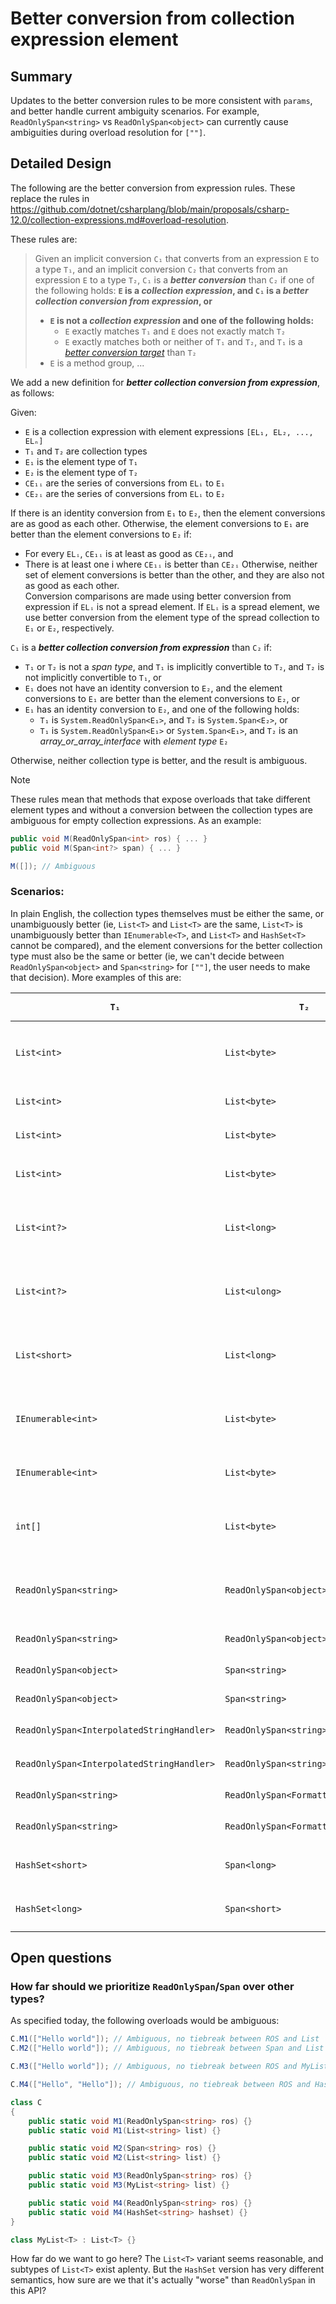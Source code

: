 # Better conversion from collection expression element

## Summary

Updates to the better conversion rules to be more consistent with `params`, and better handle current ambiguity scenarios. For example, `ReadOnlySpan<string>` vs `ReadOnlySpan<object>` can currently
cause ambiguities during overload resolution for `[""]`.

## Detailed Design

The following are the better conversion from expression rules. These replace the rules in https://github.com/dotnet/csharplang/blob/main/proposals/csharp-12.0/collection-expressions.md#overload-resolution.

These rules are:

> Given an implicit conversion `C₁` that converts from an expression `E` to a type `T₁`, and an implicit conversion `C₂` that converts from an expression `E` to a type `T₂`, `C₁` is a ***better conversion*** than `C₂` if one of the following holds:
> **`E` is a *collection expression*, and `C₁` is a ***better collection conversion from expression***, or**
> * **`E` is not a *collection expression* and one of the following holds:**
>   * `E` exactly matches `T₁` and `E` does not exactly match `T₂`
>   * `E` exactly matches both or neither of `T₁` and `T₂`, and `T₁` is a [*better conversion target*](https://github.com/dotnet/csharpstandard/blob/standard-v6/standard/expressions.md#11646-better-conversion-target) than `T₂`
> * `E` is a method group, ...

We add a new definition for ***better collection conversion from expression***, as follows:

Given:
- `E` is a collection expression with element expressions `[EL₁, EL₂, ..., ELₙ]`
- `T₁` and `T₂` are collection types
- `E₁` is the element type of `T₁`
- `E₂` is the element type of `T₂`
- `CE₁ᵢ` are the series of conversions from `ELᵢ` to `E₁`
- `CE₂ᵢ` are the series of conversions from `ELᵢ` to `E₂`

If there is an identity conversion from `E₁` to `E₂`, then the element conversions are as good as each other. Otherwise, the element conversions to `E₁` are better than the element conversions to `E₂` if:
- For every `ELᵢ`, `CE₁ᵢ` is at least as good as `CE₂ᵢ`, and
- There is at least one i where `CE₁ᵢ` is better than `CE₂ᵢ`
Otherwise, neither set of element conversions is better than the other, and they are also not as good as each other.  
Conversion comparisons are made using better conversion from expression if `ELᵢ` is not a spread element. If `ELᵢ` is a spread element, we use better conversion from the element type of the spread collection to `E₁` or `E₂`, respectively.

`C₁` is a ***better collection conversion from expression*** than `C₂` if:
- `T₁` or `T₂` is not a *span type*, and `T₁` is implicitly convertible to `T₂`, and `T₂` is not implicitly convertible to `T₁`, or
- `E₁` does not have an identity conversion to `E₂`, and the element conversions to `E₁` are better than the element conversions to `E₂`, or
- `E₁` has an identity conversion to `E₂`, and one of the following holds:
   - `T₁` is `System.ReadOnlySpan<E₁>`, and `T₂` is `System.Span<E₂>`, or
   - `T₁` is `System.ReadOnlySpan<E₁>` or `System.Span<E₁>`, and `T₂` is an *array_or_array_interface* with *element type* `E₂`

Otherwise, neither collection type is better, and the result is ambiguous.

> [!NOTE]
> These rules mean that methods that expose overloads that take different element types and without a conversion between the collection types are ambiguous for empty collection expressions. As an example:
> ```cs
> public void M(ReadOnlySpan<int> ros) { ... }
> public void M(Span<int?> span) { ... }
>
> M([]); // Ambiguous
> ```

### Scenarios:

In plain English, the collection types themselves must be either the same, or unambiguously better (ie, `List<T>` and `List<T>` are the same, `List<T>` is unambiguously better than `IEnumerable<T>`, and `List<T>` and `HashSet<T>` cannot be compared), and
the element conversions for the better collection type must also be the same or better (ie, we can't decide between `ReadOnlySpan<object>` and `Span<string>` for `[""]`, the user needs to make that decision). More examples of this are:

| `T₁` | `T₂` | `E` | `C₁` Conversions | `C₂` Conversions | `CE₁ᵢ` vs `CE₂ᵢ` | Outcome |
|--------|--------|------------|----------------|----------------|---------------------|---------|
| `List<int>` | `List<byte>` | `[1, 2, 3]` | `[Identity, Identity, Identity]` | `[Implicit Constant, Implicit Constant, Implicit Constant]` | `CE₁ᵢ` is better | `List<int>` is picked |
| `List<int>` | `List<byte>` | `[(int)1, (byte)2]` | `[Identity, Implicit Numeric]` | Not applicable | `T₂` is not applicable | `List<int>` is picked |
| `List<int>` | `List<byte>` | `[1, (byte)2]` | `[Identity, Implicit Numeric]` | `[Implicit Constant, Identity]` | Neither is better | Ambiguous |
| `List<int>` | `List<byte>` | `[(byte)1, (byte)2]` | `[Implicit Numeric, Implicit Numeric]` | `[Identity, Identity]` | `CE₂ᵢ` is better | `List<byte>` is picked |
| `List<int?>` | `List<long>` | `[1, 2, 3]` | `[Implicit Nullable, Implicit Nullable, Implicit Nullable]` | `[Implicit Numeric, Implicit Numeric, Implicit Numeric]` | Neither is better | Ambiguous |
| `List<int?>` | `List<ulong>` | `[1, 2, 3]` | `[Implicit Nullable, Implicit Nullable, Implicit Nullable]` | `[Implicit Numeric, Implicit Numeric, Implicit Numeric]` | `CE₁ᵢ` is better | `List<int?>` is picked |
| `List<short>` | `List<long>` | `[1, 2, 3]` | `[Implicit Numeric, Implicit Numeric, Implicit Numeric]` | `[Implicit Numeric, Implicit Numeric, Implicit Numeric]` | `CE₁ᵢ` is better | `List<short>` is picked |
| `IEnumerable<int>` | `List<byte>` | `[1, 2, 3]` | `[Identity, Identity, Identity]` | `[Implicit Constant, Implicit Constant, Implicit Constant]` | `CE₁ᵢ` is better | `IEnumerable<int>` is picked |
| `IEnumerable<int>` | `List<byte>` | `[(byte)1, (byte)2]` | `[Implicit Numeric, Implicit Numeric]` | `[Identity, Identity]` | `CE₂ᵢ` is better | `List<byte>` is picked |
| `int[]` | `List<byte>` | `[1, 2, 3]` | `[Identity, Identity, Identity]` | `[Implicit Constant, Implicit Constant, Implicit Constant]` | `CE₁ᵢ` is better | `int[]` is picked |
| `ReadOnlySpan<string>` | `ReadOnlySpan<object>` | `["", "", ""]` | `[Identity, Identity, Identity]` | `[Implicit Reference, Implicit Reference, Implicit Reference]` | `CE₁ᵢ` is better | `ReadOnlySpan<string>` is picked |
| `ReadOnlySpan<string>` | `ReadOnlySpan<object>` | `["", new object()]` | Not applicable | `[Implicit Reference, Identity]` | `T₁` is not applicable | `ReadOnlySpan<object>` is picked |
| `ReadOnlySpan<object>` | `Span<string>` | `["", ""]` | `[Implicit Reference]` | `[Identity]` | `CE₂ᵢ` is better | `Span<string>` is picked |
| `ReadOnlySpan<object>` | `Span<string>` | `[new object()]` | `[Identity]` | Not applicable | `T₁` is not applicable | `ReadOnlySpan<object>` is picked |
| `ReadOnlySpan<InterpolatedStringHandler>` | `ReadOnlySpan<string>` | `[$"{1}"]` | `[Interpolated String Handler]` | `[Identity]` | `CE₁ᵢ` is better | `ReadOnlySpan<InterpolatedStringHandler>` is picked |
| `ReadOnlySpan<InterpolatedStringHandler>` | `ReadOnlySpan<string>` | `[$"{"blah"}"]` | `[Interpolated String Handler]` | `[Identity]` - But constant | `CE₂ᵢ` is better | `ReadOnlySpan<string>` is picked |
| `ReadOnlySpan<string>` | `ReadOnlySpan<FormattableString>` | `[$"{1}"]` | `[Identity]` | `[Interpolated String]` | `CE₂ᵢ` is better | `ReadOnlySpan<string>` is picked |
| `ReadOnlySpan<string>` | `ReadOnlySpan<FormattableString>` | `[$"{1}", (FormattableString)null]` | Not applicable | `[Interpolated String, Identity]` | `T₁` isn't applicable | `ReadOnlySpan<FormattableString>` is picked |
| `HashSet<short>` | `Span<long>` | `[1, 2]` | `[Implicit Constant, Implicit Constant]` | `[Implicit Numeric, Implicit Numeric]` | `CE₁ᵢ` is better | `HashSet<short>` is picked |
| `HashSet<long>` | `Span<short>` | `[1, 2]` | `[Implicit Numeric, Implicit Numeric]` | `[Implicit Constant, Implicit Constant]` | `CE₂ᵢ` is better | `Span<short>` is picked |

## Open questions

### How far should we prioritize `ReadOnlySpan`/`Span` over other types?

As specified today, the following overloads would be ambiguous:

```cs
C.M1(["Hello world"]); // Ambiguous, no tiebreak between ROS and List
C.M2(["Hello world"]); // Ambiguous, no tiebreak between Span and List

C.M3(["Hello world"]); // Ambiguous, no tiebreak between ROS and MyList.

C.M4(["Hello", "Hello"]); // Ambiguous, no tiebreak between ROS and HashSet. Created collections have different contents

class C
{
    public static void M1(ReadOnlySpan<string> ros) {}
    public static void M1(List<string> list) {}

    public static void M2(Span<string> ros) {}
    public static void M2(List<string> list) {}

    public static void M3(ReadOnlySpan<string> ros) {}
    public static void M3(MyList<string> list) {}

    public static void M4(ReadOnlySpan<string> ros) {}
    public static void M4(HashSet<string> hashset) {}
}

class MyList<T> : List<T> {}
```

How far do we want to go here? The `List<T>` variant seems reasonable, and subtypes of `List<T>` exist aplenty. But the `HashSet` version has very different semantics, how sure are we that it's actually "worse"
than `ReadOnlySpan` in this API?

